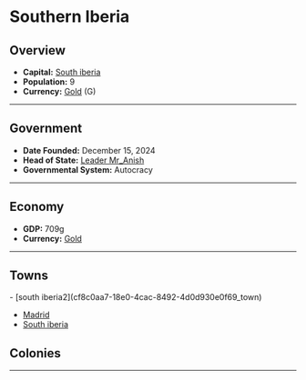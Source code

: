 <!--UNDEDITED FILE, remove this entire line if this file has been edited!-->
# <!--NAME-->Southern Iberia<!--NAME-->

## Overview

- **Capital:** <!--CAPITAL_LINK-->[South iberia](2f5ecf26-5781-4914-b5ad-7cbad1a23d48_town)<!--CAPITAL_LINK-->
- **Population:** <!--POPULATION-->9<!--POPULATION-->
- **Currency:** <!--CURRENCY_LINK-->[Gold](Gold_currency)<!--CURRENCY_LINK--> (<!--CURRENCY_ABV-->G<!--CURRENCY_ABV-->)

---

## Government

- **Date Founded:** <!--FOUNDED-->December 15, 2024<!--FOUNDED-->
- **Head of State:** <!--LEADER_TITLE_LINK-->[Leader Mr_Anish](Mr_Anish_user)<!--LEADER_TITLE_LINK-->
- **Governmental System:** <!--GOVERNMENT-->Autocracy<!--GOVERNMENT-->

---

## Economy

- **GDP:** <!--GDP-->709g<!--GDP-->
- **Currency:** <!--CURRENCY_LINK-->[Gold](Gold_currency)<!--CURRENCY_LINK-->

---

## Towns

<!--TOWNS-->- [south iberia2](cf8c0aa7-18e0-4cac-8492-4d0d930e0f69_town)
- [Madrid](00c5c514-d623-4d26-b594-9cc4f518f012_town)
- [South iberia](2f5ecf26-5781-4914-b5ad-7cbad1a23d48_town)<!--TOWNS-->

## Colonies

<!--COLONIES--><!--COLONIES-->

---